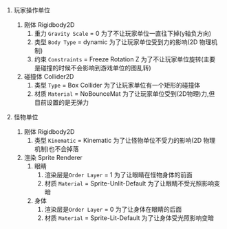 1. 玩家操作单位
    1. 刚体 Rigidbody2D
        1. 重力 `Gravity Scale` = 0 为了不让玩家单位一直往下掉(y轴负方向)
        2. 类型 `Body Type` = dynamic 为了让玩家单位受到力的影响(2D 物理机制)
        3. 约束 `Constraints` = Freeze Rotation Z 为了不让玩家单位旋转(主要是碰撞的时候不会影响到游戏单位的图乱转)
    2. 碰撞体 Collider2D
        1. 类型 `Type` = Box Collider 为了让玩家单位有一个矩形的碰撞体
        2. 材质 `Material` = NoBounceMat 为了让玩家单位受到(2D物理)力,但目前设置的是无弹力

2. 怪物单位
    1. 刚体 Rigidbody2D
        1. 类型 `Kinematic` = Kinematic 为了让怪物单位不受力的影响(2D 物理机制)也不会掉落
    2. 渲染 Sprite Renderer    
        1. 眼睛
            1. 渲染层是`Order Layer` = 1 为了让眼睛在怪物身体的前面
            2. 材质 `Material` = Sprite-Unlit-Default 为了让眼睛不受光照影响变暗
        2. 身体
            1. 渲染层是`Order Layer` = 0 为了让身体在眼睛的后面
            2. 材质 `Material` = Sprite-Lit-Default 为了让身体受光照影响变暗

